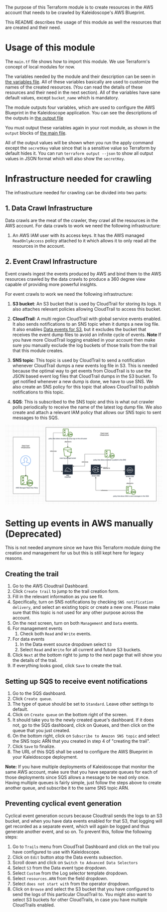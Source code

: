 The purpose of this Terraform module is to create resources in the AWS account that needs to be crawled by Kaleidoscope's AWS Blueprint.

This README describes the usage of this module as well the resources that are created and their need.

# Usage of this module

The ```main.tf``` file shows how to import this module. We use Terraform's concept of local modules for now.

The variables needed by the module and their description can be seen in [the variables file](./kscope_crawl/variables.tf). All of these variables basically are used to customize the names of the created resources. (You can read the details of these resources and their need in the next section). All of the variables have sane default values, except ```bucket_name``` which is mandatory.

The module outputs four variables, which are used to configure the AWS Blueprint in the Kaleidoscope application. You can see the descriptions of the outputs in [the output file](./kscope_crawl/output.tf)

You must output these variables again in your root module, as shown in the ```output``` blocks of [the main file](./main.tf). 

All of the output values will be shown when you run the apply command except the ```secretKey``` value since that is a sensitive value so Terraform by default hides it. You can run ```terraform output --json``` to show all output values in JSON format which will also show the ```secretKey```.

# Infrastructure needed for crawling
The infrastructure needed for crawling can be divided into two parts:

## 1. Data Crawl Infrastructure
Data crawls are the meat of the crawler, they crawl all the resources in the AWS account. For data crawls to work we need the following infrastructure:

1. An AWS IAM user with its access keys. It has the AWS managed `ReadOnlyAccess` policy attached to it which allows it to only read all the resources in the account.

## 2. Event Crawl Infrastructure

Event crawls ingest the events produced by AWS and bind them to the AWS resources crawled by the data crawls to produce a 360 degree view capable of providing more powerful insights. 

For event crawls to work we need the following infrastructure:

1. **S3 bucket**: An S3 bucket that is used by CloudTrail for storing its logs. It also attaches relevant policies allowing CloudTrail to access this bucket.

2. **CloudTrail**: A multi region CloudTrail with global service events enabled. It also sends notifications to an SNS topic when it dumps a new log file. It also enables [Data events for S3](https://docs.aws.amazon.com/awscloudtrail/latest/userguide/logging-data-events-with-cloudtrail.html), but it excludes the bucket that receives the event dump files to avoid an infinite cycle of events. **Note** If you have more CloudTrail logging enabled in your account then make sure you manually exclude the log buckets of those trails from the trail that this module creates. 

3. **SNS topic**:  This topic is used by CloudTrail to send a notification whenever CloudTrail dumps a new events log file in S3. This is needed because the optimal way to get events from CloudTrail is to use the JSON based event log files that CloudTrail dumps in the S3 bucket. To get notified whenever a new dump is done, we have to use SNS. We also create an SNS policy for this topic that allows CloudTrail to publish notifications to this topic.

4. **SQS**: This is subscribed to the SNS topic and this is what out crawler polls periodically to receive the name of the latest log dump file. We also create and attach a relevant IAM policy that allows our SNS topic to sent messages to this SQS.

![](./images/crawl_infra.png)


# Setting up events in AWS manually (Deprecated)

This is not needed anymore since we have this Terraform module doing the creation and management for us but this is still kept here for legacy reasons.

## Creating the trail

1. Go to the AWS Cloudtrail Dashboard.
2. Click `Create trail` to jump to the trail creation form.
3. Fill in the relevant information as you see fit.
4. Specifically, turn on SNS notifications by checking `SNS notification delivery`,
   and select an existing topic or create a new one. Please make sure that this topic is not used for any other purpose across the account.
5. On the next screen, turn on both `Management` and `Data` events.
6. For management events
   1. Check both `Read` and `Write` events.
7. For data events
   1. In the Data event source dropdown select `S3`
   2. Select `Read` and `Write` for all current and future S3 buckets.
8. Click `Next` at the bottom right to jump to the next page that will show you the details of the trail.
9. If everything looks good, click `Save` to create the trail.

## Setting up SQS to receive event notifications

1. Go to the SQS dashboard.
2. Click `Create queue`.
3. The type of queue should be set to `Standard`. Leave other settings to default.
4. Click on `Create queue` on the bottom right of the screen.
5. It should take you to the newly created queue's dashboard. If it does not, go to the SQS dashboard, click on Queues, and then click on the queue that you just created.
6. On the bottom right, click on `Subscribe to Amazon SNS topic` and select the SNS topic ARN that you created in step 4 of "creating the trail".
7. Click `Save` to finalize.
8. The URL of this SQS shall be used to configure the AWS Blueprint in your Kaleidoscope deployment.

**Note:** If you have multiple deployments of Kaleidoscope that monitor the same AWS account, make sure that you have separate queues for each of those deployments since SQS allows a message to be read only once. Having multiple queues is fairly simple, just follow the steps above to create another queue, and subscribe it to the same SNS topic ARN.

## Preventing cyclical event generation

Cyclical event generation occurs because Cloudtrail sends the logs to an S3 bucket, and when you have data events enabled for that S3, that logging will get recorded as a separate event, which will again be logged and thus generate another event, and so on. To prevent this, follow the following steps:

1. Go to `Trails` menu from CloudTrail Dashboard and click on the trail you have configured to use with Kaleidoscope.
2. Click on `Edit` button atop the Data events subsection.
3. Scroll down and click on `Switch to Advanced Data Selectors`
4. Select `S3` from the Data event type dropdown.
5. Select `Custom` from the Log selector template dropdown.
6. Select `resources.ARN` from the field dropdown.
7. Select `does not start with` from the operator dropdown.
8. Click on `Browse` and select the S3 bucket that you have configured to send the logs of this particular CloudTrail to. You might also want to select S3 buckets for other CloudTrails, in case you have multiple CloudTrails enabled.